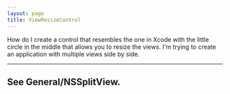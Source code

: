 ```yaml
---
layout: page
title: ViewResizeControl
---
```


How do I create a control that resembles the one in Xcode with the little circle in the middle that allows you to resize the views. I'm trying to create an application with multiple views side by side.

----
See General/NSSplitView.
----
